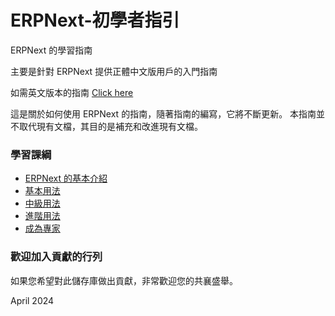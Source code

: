 # ERPNext-初學者指引
ERPNext 的學習指南

主要是針對 ERPNext 提供正體中文版用戶的入門指南

如需英文版本的指南 [Click here](https://github.com/sihaysistema/ERPNext-Guide/)

這是關於如何使用 ERPNext 的指南，隨著指南的編寫，它將不斷更新。
本指南並不取代現有文檔，其目的是補充和改進現有文檔。

### 學習課綱
* [ERPNext 的基本介紹](/Level0/0.md)
* [基本用法](/Level1/1.md)
* [中級用法](/Level2/2.md)
* [進階用法](/Level3/2.md)
* [成為專家](/Level4/4.md)

### 歡迎加入貢獻的行列
如果您希望對此儲存庫做出貢獻，非常歡迎您的共襄盛舉。

April 2024
